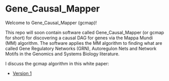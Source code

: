 # Gene_Causal_Mapper

Welcome to Gene_Causal_Mapper (gcmap)!

This repo will soon contain software 
called Gene_Causal_Mapper (or gcmap for short) 
for
discovering a causal DAG for genes via
the Mappa Mundi (MM) algorithm.
The software applies the MM algorithm 
to finding what
are called Gene Regulatory Networks (GRN),
Autoregulon  Nets
and Network Motifs 
in the Genomics and Systems Biology literature.

I discuss the gcmap algorithm 
in this white paper: 
* [Version 1](https://github.com/rrtucci/gene_causal_mapper/blob/master/white-paper/gene-causal-mapper1.pdf)  

